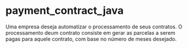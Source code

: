 # payment_contract_java
Uma empresa deseja automatizar o processamento de seus contratos. O processamento deum contrato consiste em gerar as parcelas a serem pagas para aquele contrato, com base no número de meses desejado.
